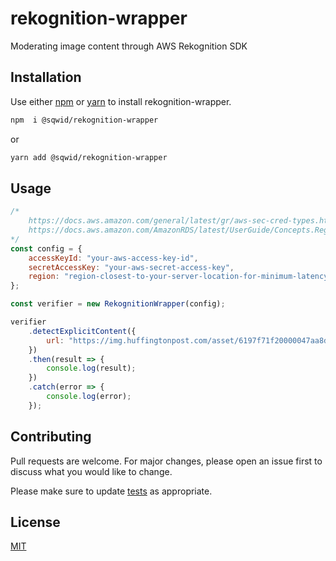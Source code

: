 # rekognition-wrapper

Moderating image content through AWS Rekognition SDK

## Installation

Use either [npm](https://www.npmjs.com/) or [yarn](https://yarnpkg.com/) to
install rekognition-wrapper.

```bash
npm  i @sqwid/rekognition-wrapper
```

or

```bash
yarn add @sqwid/rekognition-wrapper
```

## Usage

```javascript
/*
    https://docs.aws.amazon.com/general/latest/gr/aws-sec-cred-types.html#access-keys-and-secret-access-keys
    https://docs.aws.amazon.com/AmazonRDS/latest/UserGuide/Concepts.RegionsAndAvailabilityZones.html
*/
const config = {
	accessKeyId: "your-aws-access-key-id",
	secretAccessKey: "your-aws-secret-access-key",
	region: "region-closest-to-your-server-location-for-minimum-latency",
};

const verifier = new RekognitionWrapper(config);

verifier
	.detectExplicitContent({
		url: "https://img.huffingtonpost.com/asset/6197f71f20000047aa8d3089.jpeg?cache=dLXWffeF86&ops=scalefit_720_noupscale",
	})
	.then(result => {
		console.log(result);
	})
	.catch(error => {
		console.log(error);
	});
```

## Contributing

Pull requests are welcome. For major changes, please open an issue first to
discuss what you would like to change.

Please make sure to update [tests](tests/index.test.js) as appropriate.

## License

[MIT](LICENSE.md)
